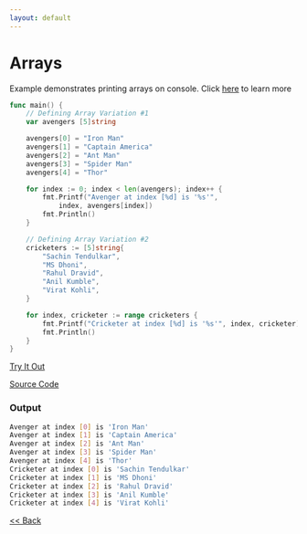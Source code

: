 ```yaml
---
layout: default
---
```


# Arrays

Example demonstrates printing arrays on console. Click [here](https://blog.golang.org/go-slices-usage-and-internals) to learn more

```go
func main() {
	// Defining Array Variation #1
	var avengers [5]string

	avengers[0] = "Iron Man"
	avengers[1] = "Captain America"
	avengers[2] = "Ant Man"
	avengers[3] = "Spider Man"
	avengers[4] = "Thor"

	for index := 0; index < len(avengers); index++ {
		fmt.Printf("Avenger at index [%d] is '%s'", 
			index, avengers[index])
		fmt.Println()
	}

	// Defining Array Variation #2
	cricketers := [5]string{
		"Sachin Tendulkar",
		"MS Dhoni",
		"Rahul Dravid",
		"Anil Kumble",
		"Virat Kohli",
	}

	for index, cricketer := range cricketers {
		fmt.Printf("Cricketer at index [%d] is '%s'", index, cricketer)
		fmt.Println()
	}
}
```
<a href='https://play.golang.org/p/f3UzBIDZQmy' target='_blank'>Try It Out</a>

[Source Code](https://github.com/sagar-jadhav/go-examples/blob/master/src/arrays.go)

### Output

```bash
Avenger at index [0] is 'Iron Man'
Avenger at index [1] is 'Captain America'
Avenger at index [2] is 'Ant Man'
Avenger at index [3] is 'Spider Man'
Avenger at index [4] is 'Thor'
Cricketer at index [0] is 'Sachin Tendulkar'
Cricketer at index [1] is 'MS Dhoni'
Cricketer at index [2] is 'Rahul Dravid'
Cricketer at index [3] is 'Anil Kumble'
Cricketer at index [4] is 'Virat Kohli'
```

[<< Back](./)
